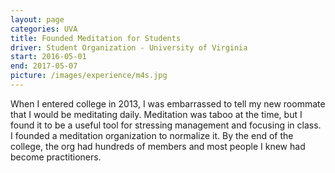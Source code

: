 ```yaml
---
layout: page
categories: UVA
title: Founded Meditation for Students
driver: Student Organization - University of Virginia
start: 2016-05-01
end: 2017-05-07
picture: /images/experience/m4s.jpg
---
```


When I entered college in 2013, I was embarrassed to tell my new roommate that I would be meditating daily. Meditation was taboo at the time, but I found it to be a useful tool for stressing management and focusing in class. I founded a meditation organization to normalize it. By the end of the college, the org had hundreds of members and most people I knew had become practitioners.
